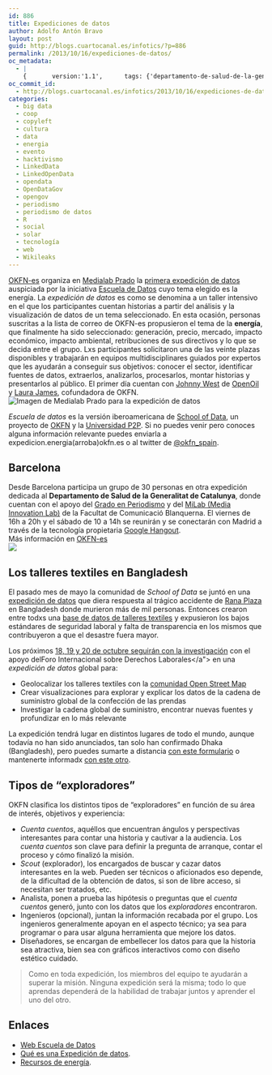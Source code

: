 ```yaml
---
id: 886
title: Expediciones de datos
author: Adolfo Antón Bravo
layout: post
guid: http://blogs.cuartocanal.es/infotics/?p=886
permalink: /2013/10/16/expediciones-de-datos/
oc_metadata:
  - |
    {		version:'1.1',		tags: {'departamento-de-salud-de-la-generalitat-de-catalunya': {"text":"Departamento de Salud de la Generalitat de Catalunya","slug":"departamento-de-salud-de-la-generalitat-de-catalunya","source":{"_className":"Entity","url":"http://d.opencalais.com/genericHasher-1/3a878824-3059-3532-b7cd-4651aab61e7a","subjectURL":null,"type":{"_className":"ArtifactType","url":"http://s.opencalais.com/1/type/em/e/Organization","name":"Organization"},"name":"Departamento de Salud de la Generalitat de Catalunya","rawRelevance":0.268,"normalizedRelevance":0.40667678300455234},"bucketName":"blacklisted","bucketPlacement":"user","_className":"Tag"}, 'barcelona': {"text":"Barcelona","slug":"barcelona","source":{"_className":"Entity","url":"http://d.opencalais.com/er/geo/city/ralg-geo1/de27d903-4c2c-3097-a93b-a4807b622b5a","subjectURL":"http://d.opencalais.com/genericHasher-1/36456007-efa8-3234-86cc-f758c32a3beb","type":{"_className":"ArtifactType","url":"http://s.opencalais.com/1/type/er/Geo/City","name":"City"},"name":"Barcelona","rawRelevance":0.281,"normalizedRelevance":0.4264036418816389},"bucketName":"blacklisted","bucketPlacement":"user","_className":"Tag"}, 'investigar': {"text":"Investigar","slug":"investigar","source":{"_className":"Entity","url":"http://d.opencalais.com/comphash-1/81e1737f-1fd3-3f42-b1a0-afc0f0f0b510","subjectURL":null,"type":{"_className":"ArtifactType","url":"http://s.opencalais.com/1/type/em/e/Company","name":"Company"},"name":"Investigar","rawRelevance":0.208,"normalizedRelevance":0.3156297420333839},"bucketName":"blacklisted","bucketPlacement":"user","_className":"Tag"}, 'google-inc': {"text":"GOOGLE INC.","slug":"google-inc","source":{"_className":"Entity","url":"http://d.opencalais.com/er/company/ralg-tr1r/ce181d44-1915-3387-83da-0dc4ec01c6da","subjectURL":"http://d.opencalais.com/comphash-1/c7172a98-4c8a-31a9-bfd4-ce426c8db3c0","type":{"_className":"ArtifactType","url":"http://s.opencalais.com/1/type/er/Company","name":"Company"},"name":"GOOGLE INC.","rawRelevance":0.254,"normalizedRelevance":0.385432473444613},"bucketName":"blacklisted","bucketPlacement":"user","_className":"Tag"}, 'innovation-lab': {"text":"Innovation Lab","slug":"innovation-lab","source":{"_className":"Entity","url":"http://d.opencalais.com/genericHasher-1/b867f8b4-9847-35f9-a385-b990704f8d1e","subjectURL":null,"type":{"_className":"ArtifactType","url":"http://s.opencalais.com/1/type/em/e/Organization","name":"Organization"},"name":"Innovation Lab","rawRelevance":0.268,"normalizedRelevance":0.40667678300455234},"bucketName":"blacklisted","bucketPlacement":"user","_className":"Tag"}, 'dhaka': {"text":"Dhaka","slug":"dhaka","source":{"_className":"Entity","url":"http://d.opencalais.com/er/geo/city/ralg-geo1/2586c718-7d92-4244-9629-200f858ff1b5","subjectURL":"http://d.opencalais.com/genericHasher-1/91f1121f-46cc-3654-b431-ebdaa521ef39","type":{"_className":"ArtifactType","url":"http://s.opencalais.com/1/type/er/Geo/City","name":"City"},"name":"Dhaka","rawRelevance":0.208,"normalizedRelevance":0.3156297420333839},"bucketName":"blacklisted","bucketPlacement":"user","_className":"Tag"}, 'enlaces-web-escuela-de-datos-qu': {"text":"Enlaces Web Escuela de Datos Qué","slug":"enlaces-web-escuela-de-datos-qu","source":{"_className":"Entity","url":"http://d.opencalais.com/genericHasher-1/2a3d7397-1666-30ea-b509-da9300707f15","subjectURL":null,"type":{"_className":"ArtifactType","url":"http://s.opencalais.com/1/type/em/e/Organization","name":"Organization"},"name":"Enlaces Web Escuela de Datos Qué","rawRelevance":0.067,"normalizedRelevance":0.10166919575113809},"bucketName":"blacklisted","bucketPlacement":"user","_className":"Tag"}, 'madrid': {"text":"Madrid","slug":"madrid","source":{"url":"http://d.opencalais.com/er/geo/city/ralg-geo1/144602b7-dd1d-5be6-1364-ec9012561250","subjectURL":"http://d.opencalais.com/genericHasher-1/64b605ec-8d87-3685-97eb-378eca0c134a","type":{"url":"http://s.opencalais.com/1/type/er/Geo/City","name":"City","_className":"ArtifactType"},"name":"Madrid","_className":"Entity","rawRelevance":0.254,"normalizedRelevance":0.385432473444613},"bucketName":"blacklisted","bucketPlacement":"user","_className":"Tag"}, 'okfn': {"text":"OKFN","slug":"okfn","source":{"url":"http://d.opencalais.com/genericHasher-1/977f0fdd-fb1b-3129-b489-235f6b77d259","subjectURL":null,"type":{"url":"http://s.opencalais.com/1/type/em/e/Organization","name":"Organization","_className":"ArtifactType"},"name":"OKFN","_className":"Entity","rawRelevance":0.659,"normalizedRelevance":1},"bucketName":"current","bucketPlacement":"auto","_className":"Tag"}, 'bangladesh': {"text":"Bangladesh","slug":"bangladesh","source":{"url":"http://d.opencalais.com/er/geo/country/ralg-geo1/b47bc9c3-971a-24dd-bbfd-211d7b692227","subjectURL":"http://d.opencalais.com/genericHasher-1/0edf1c48-1754-3590-a721-3319e67ce3cc","type":{"url":"http://s.opencalais.com/1/type/er/Geo/Country","name":"Country","_className":"ArtifactType"},"name":"Bangladesh","_className":"Entity","rawRelevance":0.281,"normalizedRelevance":0.4264036418816389},"bucketName":"blacklisted","bucketPlacement":"user","_className":"Tag"}, 'universidad-p2p': {"text":"Universidad P2P","slug":"universidad-p2p","source":{"url":"http://d.opencalais.com/genericHasher-1/1cffd213-4b9d-3a08-bc47-9da36e7fd51b","subjectURL":null,"type":{"url":"http://s.opencalais.com/1/type/em/e/Organization","name":"Organization","_className":"ArtifactType"},"name":"Universidad P2P","_className":"Entity","rawRelevance":0.292,"normalizedRelevance":0.4430955993930197},"bucketName":"current","bucketPlacement":"auto","_className":"Tag"}, 'laura-james': {"text":"Laura James","slug":"laura-james","source":{"url":"http://d.opencalais.com/pershash-1/115535e0-1e65-330e-a1d0-ffa624c736f0","subjectURL":null,"type":{"url":"http://s.opencalais.com/1/type/em/e/Person","name":"Person","_className":"ArtifactType"},"name":"Laura James","_className":"Entity","rawRelevance":0.302,"normalizedRelevance":0.4582701062215478},"bucketName":"current","bucketPlacement":"auto","_className":"Tag"}, 'escuela-de-datos': {"text":"Escuela de Datos","slug":"escuela-de-datos","source":{"url":"http://d.opencalais.com/genericHasher-1/955b4573-3699-3713-a1cf-7b78f5c309b0","subjectURL":null,"type":{"url":"http://s.opencalais.com/1/type/em/e/Organization","name":"Organization","_className":"ArtifactType"},"name":"Escuela de Datos","_className":"Entity","rawRelevance":0.378,"normalizedRelevance":0.5735963581183612},"bucketName":"current","bucketPlacement":"auto","_className":"Tag"}, 'ddj': {"text":"ddj","slug":"ddj","source":null,"bucketName":"current","bucketPlacement":"auto","_className":"Tag"}, 'data-driven-journalism': {"text":"data driven journalism","slug":"data-driven-journalism","source":null,"bucketName":"current","bucketPlacement":"auto","_className":"Tag"}, 'periodismo-de-datos': {"text":"periodismo de datos","slug":"periodismo-de-datos","source":null,"bucketName":"current","bucketPlacement":"auto","_className":"Tag"}, 'data-journalism': {"text":"data journalism","slug":"data-journalism","source":null,"bucketName":"current","bucketPlacement":"auto","_className":"Tag"}, 'data-expedition': {"text":"data expedition","slug":"data-expedition","source":null,"bucketName":"current","bucketPlacement":"auto","_className":"Tag"}, 'expedicin-de-datos': {"text":"expedición de datos","slug":"expedicin-de-datos","source":null,"bucketName":"current","bucketPlacement":"auto","_className":"Tag"}, 'medialab-prado': {"text":"medialab prado","slug":"medialab-prado","source":null,"bucketName":"current","bucketPlacement":"auto","_className":"Tag"}, 'blanquerna': {"text":"blanquerna","slug":"blanquerna","source":null,"bucketName":"current","bucketPlacement":"auto","_className":"Tag"}, 'p2pu': {"text":"P2PU","slug":"p2pu","source":null,"bucketName":"current","bucketPlacement":"auto","_className":"Tag"}, 'okfn-es': {"text":"OKFN-es","slug":"okfn-es","source":null,"bucketName":"current","bucketPlacement":"auto","_className":"Tag"}, 'school-of-data': {"text":"school of data","slug":"school-of-data","source":null,"bucketName":"current","bucketPlacement":"auto","_className":"Tag"}, 'labor-rights': {"text":"Labor Rights","slug":"labor-rights","source":null,"bucketName":"current","bucketPlacement":"auto","_className":"Tag"}, 'energa': {"text":"energía","slug":"energa","source":null,"bucketName":"current","bucketPlacement":"auto","_className":"Tag"}, 'oligopoly': {"text":"oligopoly","slug":"oligopoly","source":null,"bucketName":"current","bucketPlacement":"auto","_className":"Tag"}, 'derechos-laborales': {"text":"derechos laborales","slug":"derechos-laborales","source":null,"bucketName":"current","bucketPlacement":"auto","_className":"Tag"}, 'talleres-textiles': {"text":"talleres textiles","slug":"talleres-textiles","source":null,"bucketName":"current","bucketPlacement":"auto","_className":"Tag"}, 'cada-de-suministros': {"text":"cada de suministros","slug":"cada-de-suministros","source":null,"bucketName":"current","bucketPlacement":"auto","_className":"Tag"}}	}
oc_commit_id:
  - http://blogs.cuartocanal.es/infotics/2013/10/16/expediciones-de-datos/1381916799
categories:
  - big data
  - coop
  - copyleft
  - cultura
  - data
  - energia
  - evento
  - hacktivismo
  - LinkedData
  - LinkedOpenData
  - opendata
  - OpenDataGov
  - opengov
  - periodismo
  - periodismo de datos
  - R
  - social
  - solar
  - tecnología
  - web
  - Wikileaks
---
```

[OKFN-es][1] organiza en [Medialab Prado][2] la [primera expedición de datos][3] auspiciada por la iniciativa [Escuela de Datos][4] cuyo tema elegido es la energía. La *expedición de datos* es como se denomina a un taller intensivo en el que los participantes cuentan historias a partir del análisis y la visualización de datos de un tema seleccionado. En esta ocasión, personas suscritas a la lista de correo de OKFN-es propusieron el tema de la **energía**, que finalmente ha sido seleccionado: generación, precio, mercado, impacto económico, impacto ambiental, retribuciones de sus directivos y lo que se decida entre el grupo. Lxs participantes solicitaron una de las veinte plazas disponibles y trabajarán en equipos multidisciplinares guiados por expertos que les ayudarán a conseguir sus objetivos: conocer el sector, identificar fuentes de datos, extraerlos, analizarlos, procesarlos, montar historias y presentarlos al público. El primer día cuentan con [Johnny West][5] de [OpenOil][6] y [Laura James][7], cofundadora de OKFN.  
<img src="http://i1.wp.com/blogs.cuartocanal.es/infotics/files/2013/10/500_0.jpg?w=660" alt="Imagen de Medialab Prado para la expedición de datos" data-recalc-dims="1" />

*Escuela de datos* es la versión iberoamericana de [School of Data][8], un proyecto de [OKFN][9] y la [Universidad P2P][10]. Si no puedes venir pero conoces alguna información relevante puedes enviarla a expedicion.energia(arroba)okfn.es o al twitter de [@okfn_spain][11].

## Barcelona

Desde Barcelona participa un grupo de 30 personas en otra expedición dedicada al **Departamento de Salud de la Generalitat de Catalunya**, donde cuentan con el apoyo del [Grado en Periodismo][12] y del [MiLab (Media Innovation Lab)][13] de la Facultat de Comunicació Blanquerna. El viernes de 16h a 20h y el sábado de 10 a 14h se reunirán y se conectarán con Madrid a través de la tecnología propietaria [Google Hangout][14].  
Más información en [OKFN-es][15]  
[<img src="http://i1.wp.com/blogs.cuartocanal.es/infotics/files/2013/10/4929306555_4db41b9b35.jpg?w=660" data-recalc-dims="1" />][16]

## Los talleres textiles en Bangladesh

El pasado mes de mayo la comunidad de *School of Data* se juntó en una <a href="http://schoolofdata.org/2013/05/18/data-expedition-mapping-the-garment-factories/" hreflang="en">expedición de datos</a> que diera respuesta al trágico accidente de [Rana Plaza][17] en Bangladesh donde murieron más de mil personas. Entonces crearon entre todxs una [base de datos de talleres textiles][18] y expusieron los bajos estándares de seguridad laboral y falta de transparencia en los mismos que contribuyeron a que el desastre fuera mayor.</p> 

Los próximos [18, 19 y 20 de octubre seguirán con la investigación][19] con el apoyo delForo Internacional sobre Derechos Laborales</a"> en una *expedición de datos* global para:</p> 

  * Geolocalizar los talleres textiles con la [comunidad Open Street Map][20]
  * Crear visualizaciones para explorar y explicar los datos de la cadena de suministro global de la confección de las prendas
  * Investigar la cadena global de suministro, encontrar nuevas fuentes y profundizar en lo más relevante

La expedición tendrá lugar en distintos lugares de todo el mundo, aunque todavía no han sido anunciados, tan solo han confirmado Dhaka (Bangladesh), pero puedes sumarte a distancia [con este formulario][21] o mantenerte informadx [con este otro][22].

## Tipos de &#8220;exploradores&#8221;

OKFN clasifica los distintos tipos de &#8220;exploradores&#8221; en función de su área de interés, objetivos y experiencia:

  * *Cuenta cuentos*, aquéllos que encuentran ángulos y perspectivas interesantes para contar una historia y cautivar a la audiencia. Los *cuenta cuentos* son clave para definir la pregunta de arranque, contar el proceso y cómo finalizó la misión.
  * *Scout* (explorador), los encargados de buscar y cazar datos interesantes en la web. Pueden ser técnicos o aficionados eso depende, de la dificultad de la obtención de datos, si son de libre acceso, si necesitan ser tratados, etc.
  * Analista, ponen a prueba las hipótesis o preguntas que el *cuenta cuentos* generó, junto con los datos que los *exploradores* encontraron.
  * Ingenieros (opcional), juntan la información recabada por el grupo. Los ingenieros generalmente apoyan en el aspecto técnico; ya sea para programar o para usar alguna herramienta que mejore los datos.
  * Diseñadores, se encargan de embellecer los datos para que la historia sea atractiva, bien sea con gráficos interactivos como con diseño estético cuidado.

<blockquote cite="http://medialab-prado.es/article/expediciondedatos">
  <p>
    Como en toda expedición, los miembros del equipo te ayudarán a superar la misión. Ninguna expedición será la misma; todo lo que aprendas dependerá de la habilidad de trabajar juntos y aprender el uno del otro.
  </p>
</blockquote>

## Enlaces

  * [Web Escuela de Datos][4]
  * [Qué es una Expedición de datos][23].
  * [Recursos de energía][24].

 [1]: http://es.okfn.org/
 [2]: http://www.medialab-prado.es
 [3]: http://medialab-prado.es/article/expediciondedatos
 [4]: http://es.schoolofdata.org/
 [5]: https://twitter.com/Open_Oil
 [6]: http://www.openoil.net
 [7]: https://twitter.com/LaurieJ
 [8]: http://schoolofdata.org/
 [9]: http://www.okfn.org
 [10]: https://p2pu.org/en/
 [11]: https://twitter.com/okfn_spain
 [12]: http://www.blanquerna.url.edu/web/interior.aspx?alias=fcc.estudis-grau.periodisme&idf=4&id=770
 [13]: http://www.mediailab.org/
 [14]: https://www.google.com/+/learnmore/hangouts/
 [15]: http://es.okfn.org/2013/10/12/1a-expedicion-de-datos-en-barcelona/
 [16]: http://flickr.com/photos/40726922@N07/4929306555 "Alan McLean"
 [17]: http://en.wikipedia.org/wiki/2013_Savar_building_collapse
 [18]: https://docs.google.com/a/okfn.org/spreadsheet/ccc?key=0AvdkMlz2NopEdEdIZ3d4VlFJQ0NkazhrWGFQdXZQMkE#gid=0
 [19]: http://schoolofdata.org/2013/10/02/data-expedition-garment-factories/
 [20]: http://www.openstreetmap.org/
 [21]: https://docs.google.com/a/okfn.org/forms/d/1p-3Bqr3MkIQZ_VoQqed7OKoAfmoYZffZaJ32HdLHNRE/viewform
 [22]: https://docs.google.com/a/okfn.org/forms/d/1xHAO4jjghGYW0nkbum99L3xoT8xCHJc-xB8bwWs861I/viewform
 [23]: http://es.schoolofdata.org/expedicion-de-datos/
 [24]: http://es.okfn.org/expedicion-de-datos/
